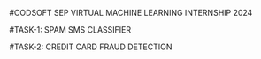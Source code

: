 #CODSOFT SEP VIRTUAL MACHINE LEARNING INTERNSHIP 2024

#TASK-1: SPAM SMS CLASSIFIER

#TASK-2: CREDIT CARD FRAUD DETECTION
